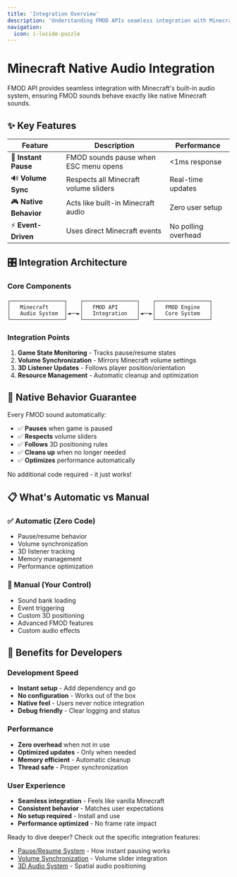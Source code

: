```yaml
---
title: 'Integration Overview'
description: 'Understanding FMOD APIs seamless integration with Minecraft'
navigation:
  icon: i-lucide-puzzle
---
```


# Minecraft Native Audio Integration

FMOD API provides seamless integration with Minecraft's built-in audio system, ensuring FMOD sounds behave exactly like native Minecraft sounds.

## ✨ Key Features

| Feature | Description | Performance |
|---------|-------------|-------------|
| 🎯 **Instant Pause** | FMOD sounds pause when ESC menu opens | <1ms response |
| 🔊 **Volume Sync** | Respects all Minecraft volume sliders | Real-time updates |
| 🎮 **Native Behavior** | Acts like built-in Minecraft audio | Zero user setup |
| ⚡ **Event-Driven** | Uses direct Minecraft events | No polling overhead |

## 🎛️ Integration Architecture

### Core Components

```
┌─────────────────┐    ┌─────────────────┐    ┌─────────────────┐
│   Minecraft     │    │   FMOD API      │    │   FMOD Engine   │
│   Audio System  │◄──►│   Integration   │◄──►│   Core System   │
└─────────────────┘    └─────────────────┘    └─────────────────┘
```

### Integration Points

1. **Game State Monitoring** - Tracks pause/resume states
2. **Volume Synchronization** - Mirrors Minecraft volume settings
3. **3D Listener Updates** - Follows player position/orientation
4. **Resource Management** - Automatic cleanup and optimization

## 🔄 Native Behavior Guarantee

Every FMOD sound automatically:

- ✅ **Pauses** when game is paused
- ✅ **Respects** volume sliders
- ✅ **Follows** 3D positioning rules
- ✅ **Cleans up** when no longer needed
- ✅ **Optimizes** performance automatically

No additional code required - it just works!

## 📋 What's Automatic vs Manual

### ✅ Automatic (Zero Code)
- Pause/resume behavior
- Volume synchronization
- 3D listener tracking
- Memory management
- Performance optimization

### 🔧 Manual (Your Control)
- Sound bank loading
- Event triggering
- Custom 3D positioning
- Advanced FMOD features
- Custom audio effects

## 🚀 Benefits for Developers

### Development Speed
- **Instant setup** - Add dependency and go
- **No configuration** - Works out of the box
- **Native feel** - Users never notice integration
- **Debug friendly** - Clear logging and status

### Performance
- **Zero overhead** when not in use
- **Optimized updates** - Only when needed
- **Memory efficient** - Automatic cleanup
- **Thread safe** - Proper synchronization

### User Experience
- **Seamless integration** - Feels like vanilla Minecraft
- **Consistent behavior** - Matches user expectations
- **No setup required** - Install and use
- **Performance optimized** - No frame rate impact

Ready to dive deeper? Check out the specific integration features:

- [Pause/Resume System](./pause-resume) - How instant pausing works
- [Volume Synchronization](./volume-sync) - Volume slider integration
- [3D Audio System](./3d-audio) - Spatial audio positioning